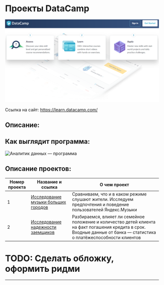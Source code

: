 # Проекты DataCamp
[![Аналитик данных — Яндекс.Практикум](/logo.png)](https://praktikum.yandex.ru/data-analyst/)

Ссылка на сайт: https://learn.datacamp.com/


## Описание:


## Как выглядит программа:
![Аналитик данных — программа](/program.png)


## Описание проектов:
| Номер проекта | Название и ссылка | О чем проект                                                     |
|---------------|-------------------|------------------------------------------------------------------|
|1              |[Исследование музыки больших городов](https://nbviewer.jupyter.org/github/Drewleks/yandex_praktikum/blob/master/1.%20%D0%9E%D1%81%D0%BD%D0%BE%D0%B2%D1%8B%20Python%20%D0%B8%20%D0%B0%D0%BD%D0%B0%D0%BB%D0%B8%D0%B7%D0%B0%20%D0%B4%D0%B0%D0%BD%D0%BD%D1%8B%D1%85/music_project.ipynb)|Сравниваем, что и в каком режиме слушают жители. Исследуем предпочтения и поведение пользователей Яндекс.Музыки|
|2              |[Исследование надежности заемщиков](https://nbviewer.jupyter.org/github/Drewleks/yandex_praktikum/blob/master/2.%20%D0%9F%D1%80%D0%B5%D0%B4%D0%BE%D0%B1%D1%80%D0%B0%D0%B1%D0%BE%D1%82%D0%BA%D0%B0%20%D0%B4%D0%B0%D0%BD%D0%BD%D1%8B%D1%85/credit_scoring_project.ipynb)|Разбираемся, влияет ли семейное положение и количество детей клиента на факт погашения кредита в срок. Входные данные от банка — статистика о платёжеспособности клиентов|
# TODO: Сделать обложку, оформить ридми
---
